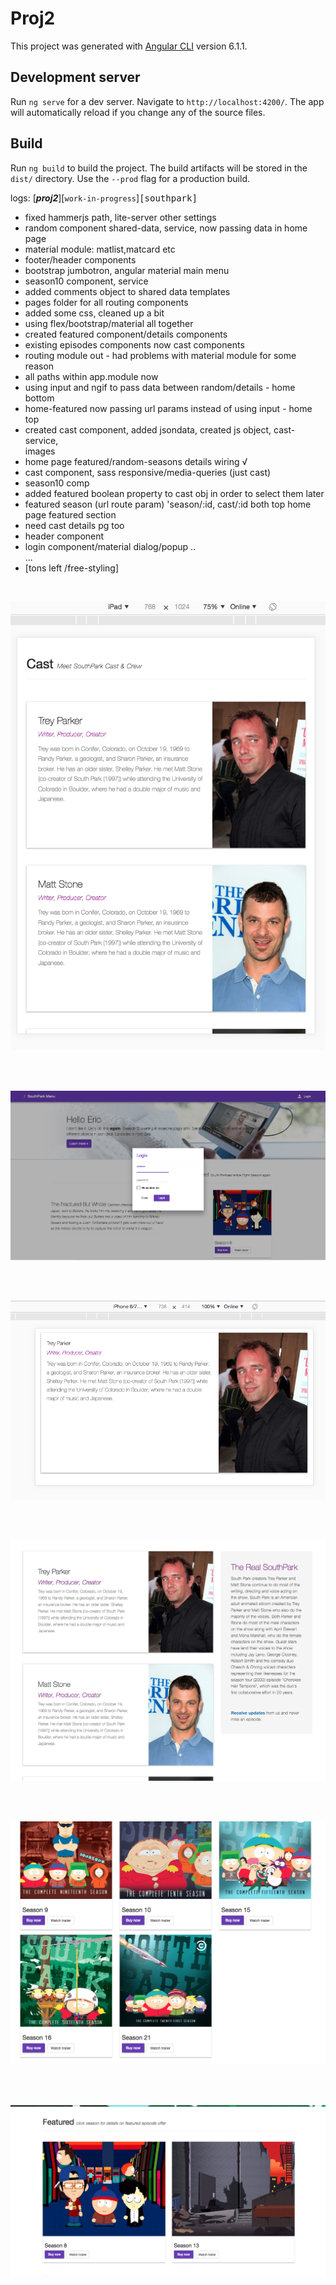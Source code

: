 # Proj2

This project was generated with [Angular CLI](https://github.com/angular/angular-cli) version 6.1.1.

## Development server

Run `ng serve` for a dev server. Navigate to `http://localhost:4200/`. The app will automatically reload if you change any of the source files.

## Build

Run `ng build` to build the project. The build artifacts will be stored in the `dist/` directory. Use the `--prod` flag for a production build.


>

logs:  [___proj2___][`work-in-progress`]<kbd>[southpark]</kbd>

- fixed hammerjs path, lite-server other settings
- random component shared-data, service, now passing data in home page
- material module: matlist,matcard etc
- footer/header components
- bootstrap jumbotron, angular material main menu
- season10 component, service
- added comments object to shared data templates
- pages folder for all routing components
- added some css, cleaned up a bit
- using flex/bootstrap/material all together
- created featured component/details components
- existing episodes components now cast components
- routing module out - had problems with material module for some reason
- all paths within app.module now
- using input and ngif to pass data between random/details - home bottom
- home-featured now passing url params instead of using input - home top
- created cast component, added jsondata, created js object, cast-service,  
  images
- home page featured/random-seasons details wiring √  
- cast component, sass responsive/media-queries (just cast)  
- season10 comp    
- added featured boolean property to cast obj in order to select them later  
- featured season (url route param) 'season/:id, cast/:id both top home page 
  featured section 
- need cast details pg too
- header component    
- login component/material dialog/popup 
..        
...         
- [tons left /free-styling]

<br/>


![](proj2/src/assets/images/screenshots/cast1.png)

<br/>





<br/>


![](proj2/src/assets/images/screenshots/login.png)

<br/>



<br/>


![](proj2/src/assets/images/screenshots/cast3.png)

<br/>

<br/>

![](proj2/src/assets/images/screenshots/cast.png)

<br/>

<br/>

![](proj2/src/assets/images/screenshots/seasons.png)

<br/>

<br/>

![](proj2/src/assets/images/screenshots/featured.png)

<br/>
